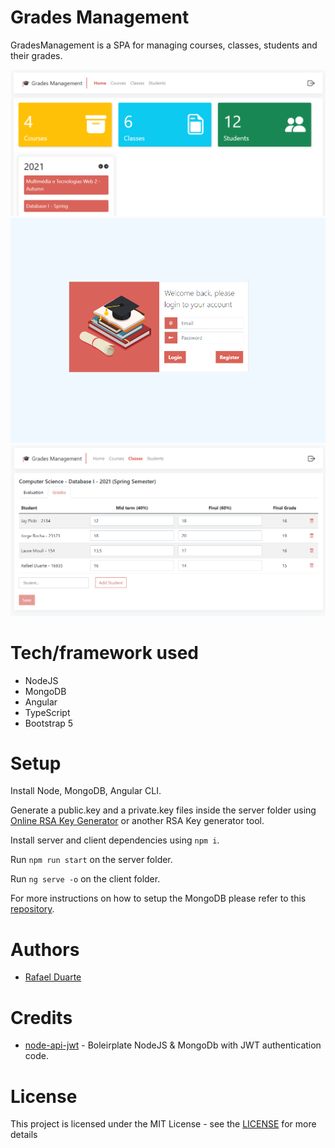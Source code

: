 # Grades Management
GradesManagement is a SPA for managing courses, classes, students and their grades.

![Dashboard](./docs/images/dashboard.png)
![Login](./docs/images/login.png) ![Grading](./docs/images/grading.png)

# Tech/framework used
* NodeJS
* MongoDB
* Angular
* TypeScript
* Bootstrap 5

# Setup

Install Node, MongoDB, Angular CLI.

Generate a public.key and a private.key files inside the server folder using [Online RSA Key Generator](https://travistidwell.com/jsencrypt/demo/) or another RSA Key generator tool.

Install server and client dependencies using `npm i`.

Run `npm run start` on the server folder.

Run `ng serve -o` on the client folder.

For more instructions on how to setup the MongoDB please refer to this [repository](https://github.com/bobmacneal/node-api-jwt).

# Authors
* [Rafael Duarte](https://github.com/Duarte10)

# Credits

* [node-api-jwt](https://github.com/bobmacneal/node-api-jwt) - Boleirplate NodeJS & MongoDb with JWT authentication code.

# License
This project is licensed under the MIT License - see the [LICENSE](https://github.com/Duarte10/HealthPlace/blob/main/LICENSE) for more details
